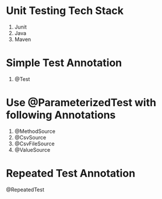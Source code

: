 # Unit Testing Tech Stack

1) Junit
2) Java
3) Maven

# Simple Test Annotation

  1) @Test

#  Use @ParameterizedTest with following Annotations
 
 1) @MethodSource
 2) @CsvSource
 3) @CsvFileSource
 4) @ValueSource

# Repeated Test Annotation

  @RepeatedTest

   




 
